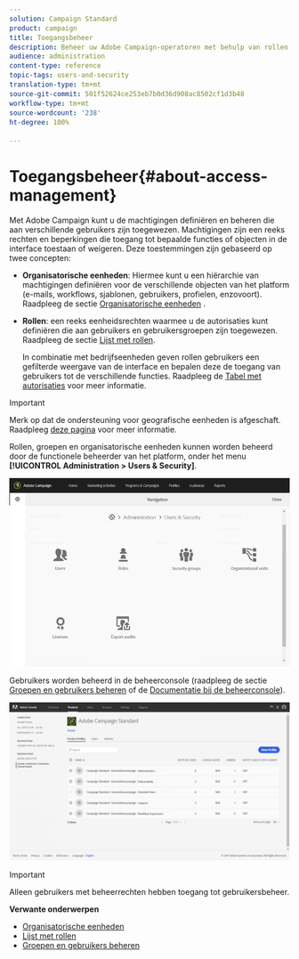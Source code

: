 ```yaml
---
solution: Campaign Standard
product: campaign
title: Toegangsbeheer
description: Beheer uw Adobe Campaign-operatoren met behulp van rollen, groepen en organisatorische eenheden.
audience: administration
content-type: reference
topic-tags: users-and-security
translation-type: tm+mt
source-git-commit: 501f52624ce253eb7b0d36d908ac8502cf1d3b48
workflow-type: tm+mt
source-wordcount: '238'
ht-degree: 100%

---
```



# Toegangsbeheer{#about-access-management}

Met Adobe Campaign kunt u de machtigingen definiëren en beheren die aan verschillende gebruikers zijn toegewezen. Machtigingen zijn een reeks rechten en beperkingen die toegang tot bepaalde functies of objecten in de interface toestaan of weigeren. Deze toestemmingen zijn gebaseerd op twee concepten:

* **Organisatorische eenheden**: Hiermee kunt u een hiërarchie van machtigingen definiëren voor de verschillende objecten van het platform (e-mails, workflows, sjablonen, gebruikers, profielen, enzovoort). Raadpleeg de sectie [Organisatorische eenheden](../../administration/using/organizational-units.md) .
* **Rollen**: een reeks eenheidsrechten waarmee u de autorisaties kunt definiëren die aan gebruikers en gebruikersgroepen zijn toegewezen. Raadpleeg de sectie [Lijst met rollen](../../administration/using/list-of-roles.md).

   In combinatie met bedrijfseenheden geven rollen gebruikers een gefilterde weergave van de interface en bepalen deze de toegang van gebruikers tot de verschillende functies. Raadpleeg de [Tabel met autorisaties](https://docs.campaign.adobe.com/doc/standard/en/Technotes/AdobeCampaign-ACSRights.pdf) voor meer informatie.

>[!IMPORTANT]
>
>Merk op dat de ondersteuning voor geografische eenheden is afgeschaft. Raadpleeg [deze pagina](https://docs.adobe.com/content/help/nl-NL/campaign-standard/using/release-notes/deprecated-features.html) voor meer informatie.

Rollen, groepen en organisatorische eenheden kunnen worden beheerd door de functionele beheerder van het platform, onder het menu **[!UICONTROL Administration > Users & Security]**.

![](assets/user_management_1.png)

Gebruikers worden beheerd in de beheerconsole (raadpleeg de sectie [Groepen en gebruikers beheren](../../administration/using/managing-groups-and-users.md) of de [Documentatie bij de beheerconsole](https://helpx.adobe.com/enterprise/managing/user-guide.html)).

![](assets/user_management_6.png)

>[!IMPORTANT]
>
>Alleen gebruikers met beheerrechten hebben toegang tot gebruikersbeheer.

**Verwante onderwerpen**

* [Organisatorische eenheden](../../administration/using/organizational-units.md)
* [Lijst met rollen](../../administration/using/list-of-roles.md)
* [Groepen en gebruikers beheren](../../administration/using/managing-groups-and-users.md)

